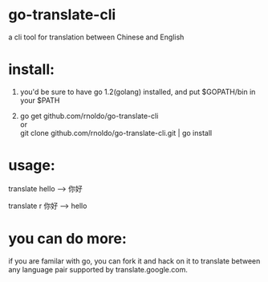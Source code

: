 go-translate-cli
================

a cli tool for translation between Chinese and English


install:
================

1. you'd be sure to have go 1.2(golang) installed, and put $GOPATH/bin in
your $PATH 

2. go get github.com/rnoldo/go-translate-cli  
   or  
	git clone github.com/rnoldo/go-translate-cli.git | go install

usage:
================
translate hello --> 你好  

translate r 你好 --> hello

you can do more:
================
if you are familar with go, you can fork it and hack on it to translate between any language pair supported by translate.google.com.
